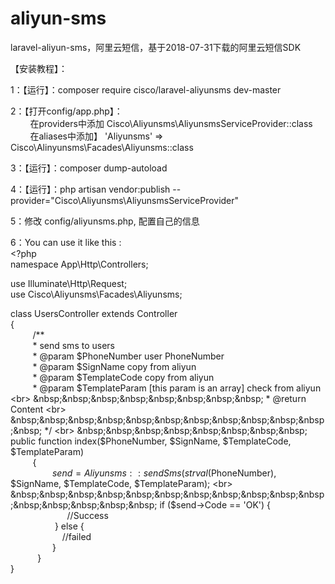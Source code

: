 # aliyun-sms
laravel-aliyun-sms，阿里云短信，基于2018-07-31下载的阿里云短信SDK

【安装教程】：<br>

1：【运行】：composer require cisco/laravel-aliyunsms dev-master <br>

2：【打开config/app.php】：<br>
   &nbsp;&nbsp;&nbsp;&nbsp;&nbsp;&nbsp;&nbsp;&nbsp;在providers中添加 Cisco\Aliyunsms\AliyunsmsServiceProvider::class <br>
   &nbsp;&nbsp;&nbsp;&nbsp;&nbsp;&nbsp;&nbsp;&nbsp;在aliases中添加】 'Aliyunsms' => Cisco\Alinyunsms\Facades\Aliyunsms::class <br>
  
3：【运行】：composer dump-autoload <br>

4：【运行】：php artisan vendor:publish --provider="Cisco\Aliyunsms\AliyunsmsServiceProvider" <br>

5：修改 config/aliyunsms.php, 配置自己的信息<br>

6：You can use it like this : <br>
&lt;?php <br>
namespace App\Http\Controllers; <br>

use Illuminate\Http\Request; <br>
use Cisco\Aliyunsms\Facades\Aliyunsms; <br>

class UsersController extends Controller <br>
{ <br>
 &nbsp;&nbsp;&nbsp;&nbsp;&nbsp;&nbsp;&nbsp;&nbsp;   /** <br>
  &nbsp;&nbsp;&nbsp;&nbsp;&nbsp;&nbsp;&nbsp;&nbsp;   * send sms to users <br>
 &nbsp;&nbsp;&nbsp;&nbsp;&nbsp;&nbsp;&nbsp;&nbsp;    * @param $PhoneNumber user PhoneNumber <br>
  &nbsp;&nbsp;&nbsp;&nbsp;&nbsp;&nbsp;&nbsp;&nbsp;   * @param $SignName copy from aliyun <br>
  &nbsp;&nbsp;&nbsp;&nbsp;&nbsp;&nbsp;&nbsp;&nbsp;   * @param $TemplateCode copy from aliyun <br>
 &nbsp;&nbsp;&nbsp;&nbsp;&nbsp;&nbsp;&nbsp;&nbsp;    * @param $TemplateParam [this param is an array] check from aliyun <br>
  &nbsp;&nbsp;&nbsp;&nbsp;&nbsp;&nbsp;&nbsp;&nbsp;   * @return Content <br>
  &nbsp;&nbsp;&nbsp;&nbsp;&nbsp;&nbsp;&nbsp;&nbsp;&nbsp;&nbsp;&nbsp;&nbsp;   */ <br>
 &nbsp;&nbsp;&nbsp;&nbsp;&nbsp;&nbsp;&nbsp;&nbsp;   public function index($PhoneNumber, $SignName, $TemplateCode, $TemplateParam) <br>
 &nbsp;&nbsp;&nbsp;&nbsp;&nbsp;&nbsp;&nbsp;&nbsp;   { <br>
 &nbsp;&nbsp;&nbsp;&nbsp;&nbsp;&nbsp;&nbsp;&nbsp;&nbsp;&nbsp;&nbsp;&nbsp;&nbsp;&nbsp;&nbsp;&nbsp;       $send = Aliyunsms::sendSms(strval($PhoneNumber), $SignName,  $TemplateCode, $TemplateParam); <br>
 &nbsp;&nbsp;&nbsp;&nbsp;&nbsp;&nbsp;&nbsp;&nbsp;&nbsp;&nbsp;&nbsp;&nbsp;&nbsp;&nbsp;&nbsp;&nbsp;       if ($send->Code == 'OK') { <br>
  &nbsp;&nbsp;&nbsp;&nbsp;&nbsp;&nbsp;&nbsp;&nbsp;&nbsp;&nbsp;&nbsp;&nbsp;&nbsp;&nbsp;&nbsp;&nbsp;&nbsp;&nbsp;&nbsp;&nbsp;&nbsp;&nbsp;          //Success <br>
   &nbsp;&nbsp;&nbsp;&nbsp;&nbsp;&nbsp;&nbsp;&nbsp; &nbsp;&nbsp;&nbsp;&nbsp;&nbsp;&nbsp;&nbsp;&nbsp;   } else { <br>
   &nbsp;&nbsp;&nbsp;&nbsp;&nbsp;&nbsp;&nbsp;&nbsp;&nbsp;&nbsp;&nbsp;&nbsp;&nbsp;&nbsp;&nbsp;&nbsp;&nbsp;&nbsp;&nbsp;&nbsp;         //failed <br>
    &nbsp;&nbsp;&nbsp;&nbsp;&nbsp;&nbsp;&nbsp;&nbsp;&nbsp;&nbsp;&nbsp;&nbsp;&nbsp;&nbsp;&nbsp;&nbsp;    } <br>
  &nbsp;&nbsp;&nbsp;&nbsp;&nbsp;&nbsp;&nbsp;&nbsp;&nbsp;&nbsp; } <br>
} <br>
